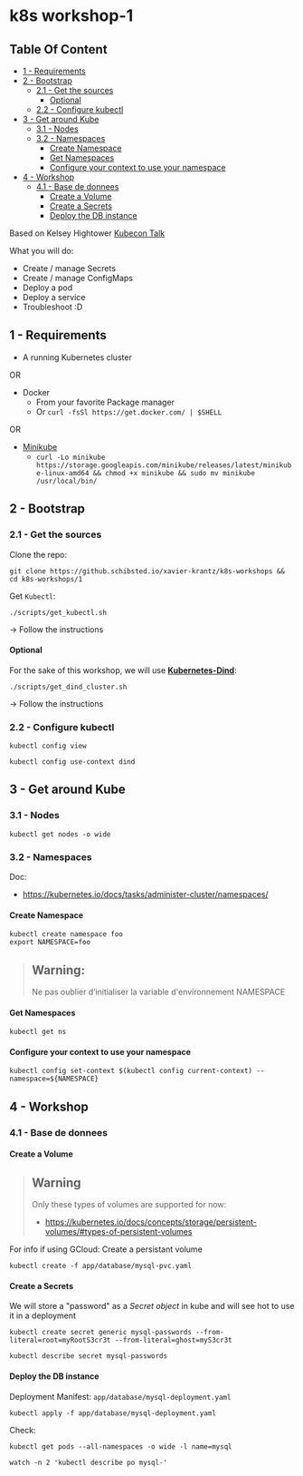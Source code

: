 # k8s workshop-1


## Table Of Content

<!-- MarkdownTOC -->

- [1 - Requirements](#1---requirements)
- [2 - Bootstrap](#2---bootstrap)
  - [2.1 - Get the sources](#21---get-the-sources)
    - [Optional](#optional)
  - [2.2 - Configure kubectl](#22---configure-kubectl)
- [3 - Get around Kube](#3---get-around-kube)
  - [3.1 - Nodes](#31---nodes)
  - [3.2 - Namespaces](#32---namespaces)
    - [Create Namespace](#create-namespace)
    - [Get Namespaces](#get-namespaces)
    - [Configure your context to use your namespace](#configure-your-context-to-use-your-namespace)
- [4 - Workshop](#4---workshop)
  - [4.1 - Base de donnees](#41---base-de-donnees)
    - [Create a Volume](#create-a-volume)
    - [Create a Secrets](#create-a-secrets)
    - [Deploy the DB instance](#deploy-the-db-instance)

<!-- /MarkdownTOC -->



Based on Kelsey Hightower [Kubecon Talk](https://github.com/kelseyhightower/talks/tree/master/kubecon-eu-2016/demo)

What you will do:
* Create / manage Secrets
* Create / manage ConfigMaps
* Deploy a pod
* Deploy a service
* Troubleshoot :D





## 1 - Requirements

* A running Kubernetes cluster

OR

* Docker
  - From your favorite Package manager
  - Or `curl -fsSl https://get.docker.com/ | $SHELL`

OR

* [Minikube](https://github.com/kubernetes/minikube)
  - `curl -Lo minikube https://storage.googleapis.com/minikube/releases/latest/minikube-linux-amd64 && chmod +x minikube && sudo mv minikube /usr/local/bin/`





## 2 - Bootstrap

### 2.1 - Get the sources

Clone the repo:
```
git clone https://github.schibsted.io/xavier-krantz/k8s-workshops && cd k8s-workshops/1
```

Get `Kubectl`:
```
./scripts/get_kubectl.sh
```

-> Follow the instructions


#### Optional

For the sake of this workshop, we will use [**Kubernetes-Dind**](https://github.com/Mirantis/kubeadm-dind-cluster):

```
./scripts/get_dind_cluster.sh
```

-> Follow the instructions




### 2.2 - Configure kubectl

```
kubectl config view
```

```
kubectl config use-context dind
```





## 3 - Get around Kube

### 3.1 - Nodes

```
kubectl get nodes -o wide
```



### 3.2 - Namespaces

Doc:
- https://kubernetes.io/docs/tasks/administer-cluster/namespaces/


#### Create Namespace

```
kubectl create namespace foo
export NAMESPACE=foo
```


> Warning:
> --
>
> Ne pas oublier d’initialiser la variable d'environnement NAMESPACE
>


#### Get Namespaces

```
kubectl get ns
```


#### Configure your context to use your namespace

```
kubectl config set-context $(kubectl config current-context) --namespace=${NAMESPACE}
```





## 4 - Workshop

### 4.1 - Base de donnees

#### Create a Volume

> Warning
> --
>
> Only these types of volumes are supported for now:
> - https://kubernetes.io/docs/concepts/storage/persistent-volumes/#types-of-persistent-volumes
>


For info if using GCloud: Create a persistant volume

```
kubectl create -f app/database/mysql-pvc.yaml
```



#### Create a Secrets

We will store a "password" as a *Secret object* in kube and will see hot to use it in a deployment

```
kubectl create secret generic mysql-passwords --from-literal=root=myRootS3cr3t --from-literal=ghost=myS3cr3t
```

```
kubectl describe secret mysql-passwords
```



#### Deploy the DB instance

Deployment Manifest: `app/database/mysql-deployment.yaml`

```
kubectl apply -f app/database/mysql-deployment.yaml
```


Check:

```
kubectl get pods --all-namespaces -o wide -l name=mysql
```

```
watch -n 2 'kubectl describe po mysql-'
```


